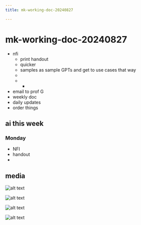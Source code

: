 ```yaml
---
title: mk-working-doc-20240827

---
```


# mk-working-doc-20240827

- nfi
    - print handout
    - quicker
    - samples as sample GPTs and get to use cases that way
    - 
    - 
        - 
- email to prof G
- weekly doc
- daily updates
- order things





## ai this week

### Monday

- NFI
- handout
- 

## media


![alt text](https://files.slack.com/files-pri/T0HTW3H0V-F07JEE01E83/out-0_20240825t172113740z.jpg?pub_secret=bd76960cf8)

![alt text](https://files.slack.com/files-pri/T0HTW3H0V-F07JBRXQQPP/mk-frankenstein-more-comic-ish.jpg?pub_secret=dbac4787c6)

![alt text](https://files.slack.com/files-pri/T0HTW3H0V-F07JH34GQCU/replicate-prediction-6bt6s29x9nrgj0chhamstc3dc0.png?pub_secret=4cd46d9073)

![alt text](https://files.slack.com/files-pri/T0HTW3H0V-F07JH2391CL/out-0_20240825t170657326z.jpg?pub_secret=ed123481c8)


